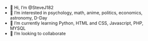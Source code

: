 - 👋 Hi, I’m @SteveJ182
- 👀 I’m interested in psychology, math, anime, politics, economics, astronomy, D-Day
- 🌱 I’m currently learning Python, HTML and CSS, Javascript, PHP, MYSQL
- 💞️ I’m looking to collaborate
<!--- 📫 How to reach me--->

<!---
SteveJ182/SteveJ182 is a ✨ special ✨ repository because its `README.md` (this file) appears on your GitHub profile.
You can click the Preview link to take a look at your changes.
--->
